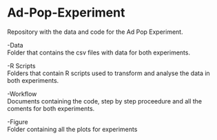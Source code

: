 # Ad-Pop-Experiment
Repository with the data and code for the Ad Pop Experiment.

-Data <br>
Folder that contains the csv files with data for both experiments.

-R Scripts <br>
Folders that contain R scripts used to transform and analyse the data in both experiments.

-Workflow <br>
Documents containing the code, step by step proceedure and all the coments for both experiments.

-Figure <br>
Folder containing all the plots for experiments
